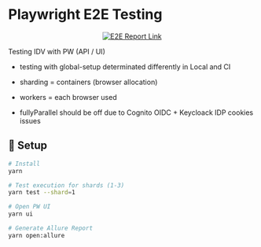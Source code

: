 # Playwright E2E Testing

<p align="center">
 <a href="https://curly-spork-6ky5gr3.pages.github.io"><img src="https://img.shields.io/badge/E2E_Tests_Report-Allure-blue" alt="E2E Report Link"></a>
</p>

Testing IDV with PW (API / UI)

- testing with global-setup determinated differently in Local and CI

- sharding = containers (browser allocation)

- workers = each browser used

- fullyParallel should be off due to Cognito OIDC + Keycloack IDP cookies issues

## 🚀 Setup

```bash
# Install
yarn

# Test execution for shards (1-3)
yarn test --shard=1

# Open PW UI
yarn ui

# Generate Allure Report
yarn open:allure
